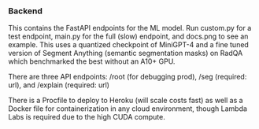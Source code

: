 ### Backend

This contains the FastAPI endpoints for the ML model. Run custom.py for a test endpoint, main.py for the full (slow) endpoint,
and docs.png to see an example. This uses a quantized checkpoint of MiniGPT-4 and a fine tuned version of Segment Anything (semantic segmentation masks) on RadQA which benchmarked the best without an A10+ GPU. <br/>

There are three API endpoints: /root (for debugging prod), /seg (required: url), and /explain (required: url)

There is a Procfile to deploy to Heroku (will scale costs fast) as well as a Docker file for containerization in any cloud environment, though Lambda Labs is required due to the high CUDA compute. 

